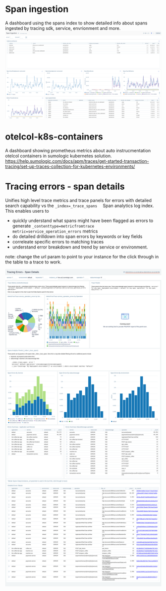 # Span ingestion
A dashboard using the spans index to show detailed info about spans ingested by tracing sdk, service, envrionment and more.
![](span.ingestion.png)

# otelcol-k8s-containers
A dashboard showing prometheus metrics about auto instrucmentation otelcol containers in sumologic kubernetes solution.
https://help.sumologic.com/docs/apm/traces/get-started-transaction-tracing/set-up-traces-collection-for-kubernetes-environments/

# Tracing errors - span details
Unifies high level trace metrics and trace panels for errors with detailed search capability vs the ```_index=_trace_spans  ``` Span analytics log index.
This enables users to 
- quickly understand what spans might have been flagged as errors to generate ```_contenttype=metricfromtrace metric=service_operation_errors```  metrics
- do detailed drilldown into span errors by keywords or key fields
- correleate specific errors to matching traces
- understand error breakdown and trend by service or environment.

note: change the url param to point to your instance for the click through in the table to a trace to work.

![](Tracing%20Errors%20-%20Span%20Details.png)